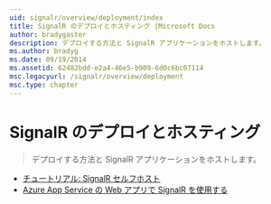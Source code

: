 ```yaml
---
uid: signalr/overview/deployment/index
title: SignalR のデプロイとホスティング |Microsoft Docs
author: bradygaster
description: デプロイする方法と SignalR アプリケーションをホストします。
ms.author: bradyg
ms.date: 09/19/2014
ms.assetid: 62482bdd-e2a4-46e5-b909-6d0c6bc07114
msc.legacyurl: /signalr/overview/deployment
msc.type: chapter
---
```

<a name="signalr-deployment-and-hosting"></a>SignalR のデプロイとホスティング
====================
> デプロイする方法と SignalR アプリケーションをホストします。


- [チュートリアル: SignalR セルフホスト](tutorial-signalr-self-host.md)
- [Azure App Service の Web アプリで SignalR を使用する](using-signalr-with-azure-web-sites.md)
